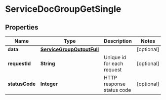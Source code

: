 

# ServiceDocGroupGetSingle


## Properties

| Name | Type | Description | Notes |
|------------ | ------------- | ------------- | -------------|
|**data** | [**ServiceGroupOutputFull**](ServiceGroupOutputFull.md) |  |  [optional] |
|**requestId** | **String** | Unique id for each request |  [optional] |
|**statusCode** | **Integer** | HTTP response status code |  [optional] |



